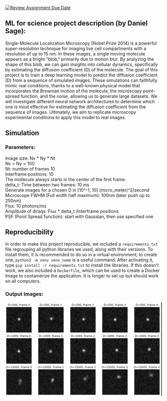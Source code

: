 [![Review Assignment Due Date](https://classroom.github.com/assets/deadline-readme-button-22041afd0340ce965d47ae6ef1cefeee28c7c493a6346c4f15d667ab976d596c.svg)](https://classroom.github.com/a/UDdkOEMs)



## ML for science project description (by Daniel Sage):

Single-Molecule Localization Microscopy (Nobel Prize 2014) is a powerful super-resolution technique for imaging live cell compartments with a resolution of up to 15 nm. In these images, a single moving molecule appears as a bright "blob," primarily due to motion blur. By analyzing the shape of this blob, we can gain insights into cellular dynamics, specifically by estimating the diffusion coefficient (D) of the molecule.
The goal of this project is to train a deep learning model to predict the diffusion coefficient (D) from a sequence of simulated images. These simulations can faithfully mimic real conditions, thanks to a well-known physical model that incorporates the Brownian motion of the molecule, the microscopy point-spread function, and the noise, allowing us to generate large datasets. We will investigate different neural network architectures to determine which one is most effective for estimating the diffusion coefficient from the sequence of images. Ultimately, we aim to replicate microscopy experimental conditions to apply this model to real images.
 

## Simulation
### Parameters:
Image size: Nx * Ny * Nt  
Nx = Ny = 100  
Nt: number of frames 10  
Interframe positions: 10  
The mollecule always starts in the center of the first frame.   
delta_t: Time between two frames: 10 ms  
Generate images for a chosen D in [10^-1, 10] (micro_meter)^2/second  
Microscope FWHM (Full width half maximum): 100nm (later push up to 250nm)  
Flux: 10 photons/ms  
Amplitude of diraqs: Flux * delta_t /Interframe positions  
PSF (Point Spread function): start with Gaussian, then use specified one 

## Reproducibility

In order to make this project reproducible, we included a `requirements.txt` file regrouping all python libraries we used, along with their versions. To install them, it is recommended to do so in a virtual environment; to create one, `python3 -m venv venv_name` is a useful command. After activating it, type `pip install -r requirements.txt` to install the libraries.
If this doesn't work, we also included a `Dockerfile`, which can be used to create a Docker Image to containerize the application. It is longer to set up but should work on all computers.


### Output Images:  
![alt text](image.png)